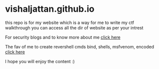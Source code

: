 # vishaljattan.github.io
this repo is for my website which is a way for me to write my ctf walkthrough
you can access all the dir of website as per your intrest 

For security blogs and to know more about me [click here](https://vishaljattan.github.io/p/)

The fav of me to create revershell cmds bind, shells, msfvenom, encoded [click here](https://vishaljattan.github.io/reverse-shell/index.html/)

I hope you will enjoy the content :)
